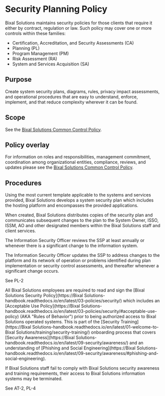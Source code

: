 # Security Planning Policy

Bixal Solutions maintains security policies for those clients that require it either by
contract, regulation or law. Such policy may cover one or more controls within these
families:

* Certification, Accreditation, and Security Assessments (CA)
* Planning (PL)
* Program Management (PM)
* Risk Assessment (RA)
* System and Services Acquisition (SA)

## Purpose

Create system security plans, diagrams, rules, privacy impact assessments, and operational
procedures that are easy to understand, enforce, implement, and that reduce complexity
wherever it can be found.

## Scope

See the [Bixal Solutions Common Control Policy](BixalSolutions-Common-Control-Policy.md).

## Policy overlay

For information on roles and responsibilities, management commitment, coordination among
organizational entities, compliance, reviews, and updates please see the
[Bixal Solutions Common Control Policy](BixalSolutions-Common-Control-Policy.md).

## Procedures

Using the most current template applicable to the systems and services provided,
Bixal Solutions develops a system security plan which includes the hosting platform and
encompasses the provided applications.

When created, Bixal Solutions distributes copies of the security plan and communicates
subsequent changes to the plan to the System Owner, ISSO, ISSM, AO and other designated
members within the Bixal Solutions staff and client services.

The Information Security Officer reviews the SSP at least annually or whenever there is a
significant change to the information system.

The Information Security Officer updates the SSP to address changes to the platform and
its network of operation or problems identified during plan implementation or security
control assessments, and thereafter whenever a significant change occurs.

See PL-2

All Bixal Solutions employees are required to read and sign the
[Bixal Solutions Security Policy](https://Bixal Solutions-handbook.readthedocs.io/en/latest/03-policies/security/)
which includes an
[Acceptable Use Policy](https://Bixal Solutions-handbook.readthedocs.io/en/latest/03-policies/security/#acceptable-use-policy) (AKA "Rules of Behavior")
prior to being authorized access to Bixal Solutions operated systems.
This is part of the
[Security Training](https://Bixal Solutions-handbook.readthedocs.io/en/latest/01-welcome-to-Bixal Solutions/training/security-training/)
onboarding process that covers
[Security Awareness](https://Bixal Solutions-handbook.readthedocs.io/en/latest/09-security/awareness/)
and an understanding of
[Phishing and Social Engineering](https://Bixal Solutions-handbook.readthedocs.io/en/latest/09-security/awareness/#phishing-and-social-engineering).

If Bixal Solutions staff fail to comply with Bixal Solutions security awareness and training requirements, their access to Bixal Solutions information systems may be terminated.

See AT-2, PL-4

